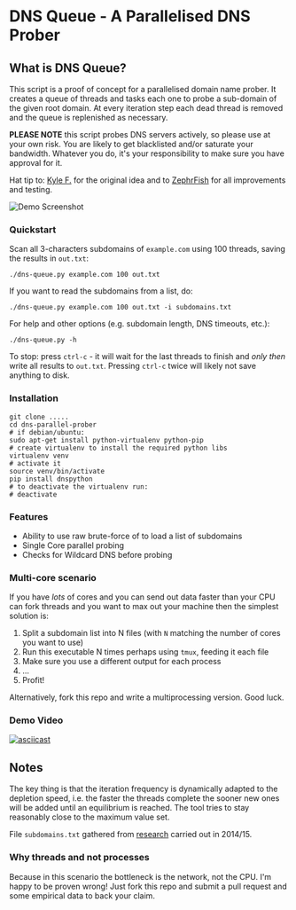 DNS Queue - A Parallelised DNS Prober
=================================

## What is DNS Queue?
This script is a proof of concept for a parallelised domain name prober. It creates a queue of threads and tasks each one to probe a sub-domain of the given root domain. At every iteration step each dead thread is removed and the queue is replenished as necessary.

**PLEASE NOTE** this script probes DNS servers actively, so please use at your own risk. You are likely to get blacklisted and/or saturate your bandwidth. Whatever you do, it's your responsibility to make sure you have approval for it.

Hat tip to: [Kyle F.](https://github.com/radman404) for the original idea and to [ZephrFish](https://github.com/ZephrFish) for all improvements and testing.

![Demo Screenshot](screenshot.png?raw=true "Usage example")

### Quickstart

Scan all 3-characters subdomains of `example.com` using 100 threads, saving the results in `out.txt`:

    ./dns-queue.py example.com 100 out.txt

If you want to read the subdomains from a list, do:

    ./dns-queue.py example.com 100 out.txt -i subdomains.txt

For help and other options (e.g. subdomain length, DNS timeouts, etc.):

    ./dns-queue.py -h

To stop: press `ctrl-c` - it will wait for the last threads to finish and *only then* write all results to `out.txt`. Pressing `ctrl-c` twice will likely not save anything to disk.

### Installation

    git clone .....
    cd dns-parallel-prober
    # if debian/ubuntu:
    sudo apt-get install python-virtualenv python-pip
    # create virtualenv to install the required python libs
    virtualenv venv
    # activate it
    source venv/bin/activate
    pip install dnspython
    # to deactivate the virtualenv run:
    # deactivate

### Features

- Ability to use raw brute-force of to load a list of subdomains
- Single Core parallel probing
- Checks for Wildcard DNS before probing

### Multi-core scenario

If you have *lots* of cores and you can send out data faster than your CPU can fork threads and you want to max out your machine then the simplest solution is:

 1. Split a subdomain list into N files (with `N` matching the number of cores you want to use)
 2. Run this executable N times perhaps using `tmux`, feeding it each
    file
 3. Make sure you use a different output for each process
 4. ...
 5. Profit!

Alternatively, fork this repo and write a multiprocessing version. Good
luck.


### Demo Video
[![asciicast](https://asciinema.org/a/16teprhj9hykzrl8hmtyrte2k.png)](https://asciinema.org/a/16teprhj9hykzrl8hmtyrte2k)

## Notes

The key thing is that the iteration frequency is dynamically adapted to the depletion speed, i.e. the faster the threads complete the sooner new ones will be added until an equilibrium is reached. The tool tries to stay reasonably close to the maximum value set.

File `subdomains.txt` gathered from [research](http://haxpo.nl/haxpo2015ams/wp-content/uploads/sites/4/2015/04/D1-P.-Mason-K.-Flemming-A.-Gill-All-Your-Hostnames-Are-Belong-to-Us.pdf) carried out in 2014/15.

### Why threads and not processes

Because in this scenario the bottleneck is the network, not the CPU. I'm happy to be proven wrong! Just fork this repo and submit a pull request and some empirical data to back your claim.
